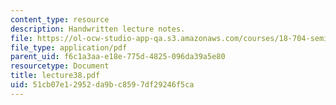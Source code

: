 ```yaml
---
content_type: resource
description: Handwritten lecture notes.
file: https://ol-ocw-studio-app-qa.s3.amazonaws.com/courses/18-704-seminar-in-algebra-and-number-theory-rational-points-on-elliptic-curves-fall-2004/51cb07e12952da9bc8597df29246f5ca_lecture38.pdf
file_type: application/pdf
parent_uid: f6c1a3aa-e18e-775d-4825-096da39a5e80
resourcetype: Document
title: lecture38.pdf
uid: 51cb07e1-2952-da9b-c859-7df29246f5ca
---
```

